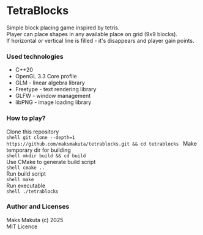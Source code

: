 # TetraBlocks

 Simple block placing game inspired by tetris.  
 Player can place shapes in any available place on grid (9x9 blocks).  
 If horizontal or vertical line is filled - it's disappears and player gain points.
 
### Used technologies

 - C++20
 - OpenGL 3.3 Core profile
 - GLM - linear algebra library
 - Freetype - text rendering library
 - GLFW - window management
 - libPNG - image loading library

### How to play?

  Clone this repository  
 ```shell git clone --depth=1 https://github.com/maksmakuta/tetrablocks.git && cd tetrablocks ```
 Make temporary dir for building   
 ```shell mkdir build && cd build```  
 Use CMake to generate build script     
 ```shell cmake .. ```  
 Run build script     
 ```shell make ```  
 Run executable     
 ```shell ./tetrablocks   ```
    
### Author and Licenses
 Maks Makuta (c) 2025  
 MIT Licence